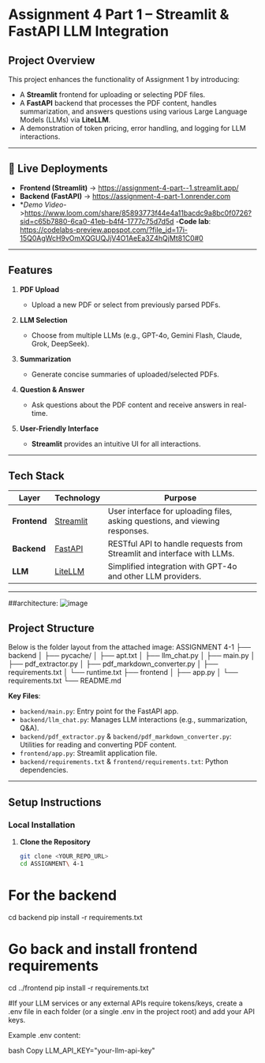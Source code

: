 # Assignment 4 Part 1 – Streamlit & FastAPI LLM Integration


## Project Overview

This project enhances the functionality of Assignment 1 by introducing:
- A **Streamlit** frontend for uploading or selecting PDF files.
- A **FastAPI** backend that processes the PDF content, handles summarization, and answers questions using various Large Language Models (LLMs) via **LiteLLM**.
- A demonstration of token pricing, error handling, and logging for LLM interactions.

---
## 🔗 Live Deployments

- **Frontend (Streamlit)** → https://assignment-4-part--1.streamlit.app/
- **Backend (FastAPI)** → https://assignment-4-part-1.onrender.com
- **Demo Video*->https://www.loom.com/share/85893773f44e4a11bacdc9a8bc0f0726?sid=c65b7880-6ca0-41eb-b4f4-1777c75d7d5d
-**Code lab**: https://codelabs-preview.appspot.com/?file_id=17i-15Q0AgWcH9vOmXQGUQJjV4O1AeEa3Z4hQjMt81C0#0
---

## Features

1. **PDF Upload**  
   - Upload a new PDF or select from previously parsed PDFs.

2. **LLM Selection**  
   - Choose from multiple LLMs (e.g., GPT-4o, Gemini Flash, Claude, Grok, DeepSeek).

3. **Summarization**  
   - Generate concise summaries of uploaded/selected PDFs.

4. **Question & Answer**  
   - Ask questions about the PDF content and receive answers in real-time.

5. **User-Friendly Interface**  
   - **Streamlit** provides an intuitive UI for all interactions.

---

## Tech Stack

| Layer        | Technology         | Purpose                                           |
|--------------|--------------------|---------------------------------------------------|
| **Frontend** | [Streamlit](https://docs.streamlit.io/) | User interface for uploading files, asking questions, and viewing responses. |
| **Backend**  | [FastAPI](https://fastapi.tiangolo.com/) | RESTful API to handle requests from Streamlit and interface with LLMs.       |
| **LLM**      | [LiteLLM](https://github.com/litellm/litellm) | Simplified integration with GPT-4o and other LLM providers.                  |

---
##architecture:
![image](https://github.com/user-attachments/assets/8a5e0061-ff48-4637-a973-5035962c66e4)

## Project Structure

Below is the folder layout from the attached image:
ASSIGNMENT 4-1 ├── backend │ ├── pycache/ │ ├── apt.txt │ ├── llm_chat.py │ ├── main.py │ ├── pdf_extractor.py │ ├── pdf_markdown_converter.py │ ├── requirements.txt │ └── runtime.txt ├── frontend │ ├── app.py │ └── requirements.txt └── README.md

**Key Files**:
- `backend/main.py`: Entry point for the FastAPI app.
- `backend/llm_chat.py`: Manages LLM interactions (e.g., summarization, Q&A).
- `backend/pdf_extractor.py` & `backend/pdf_markdown_converter.py`: Utilities for reading and converting PDF content.
- `frontend/app.py`: Streamlit application file.
- `backend/requirements.txt` & `frontend/requirements.txt`: Python dependencies.

---

## Setup Instructions

### Local Installation

1. **Clone the Repository**
   ```bash
   git clone <YOUR_REPO_URL>
   cd ASSIGNMENT\ 4-1
# For the backend
cd backend
pip install -r requirements.txt

# Go back and install frontend requirements
cd ../frontend
pip install -r requirements.txt

#If your LLM services or any external APIs require tokens/keys, create a .env file in each folder (or a single .env in the project root) and add your API keys.

Example .env content:

bash
Copy
LLM_API_KEY="your-llm-api-key"
